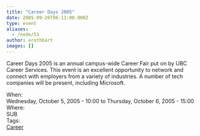 ```yaml
---
title: "Career Days 2005"
date: 2005-09-26T06:11:00.000Z
type: event
aliases:
  - /node/53
author: arothbart
images: []
---
```


<div class="field field-name-body field-type-text-with-summary field-label-hidden"><div class="field-items"><div class="field-item even"><p>Career Days 2005 is an annual campus-wide Career Fair put on by UBC Career Services. This event is an excellent opportunity to network and connect with employers from a variety of industries.  A number of tech companies will be present, including Microsoft.</p>
</div></div></div><div class="field field-name-field-dates field-type-datetime field-label-above"><div class="field-label">When:&#xA0;</div><div class="field-items"><div class="field-item even"><span class="date-display-range"><span class="date-display-start">Wednesday, October 5, 2005 - 10:00</span> to <span class="date-display-end">Thursday, October 6, 2005 - 15:00</span></span></div></div></div><div class="field field-name-field-location field-type-text field-label-above"><div class="field-label">Where:&#xA0;</div><div class="field-items"><div class="field-item even">SUB</div></div></div>    <footer>
    <div class="field field-name-field-tags field-type-taxonomy-term-reference field-label-above"><div class="field-label">Tags:&#xA0;</div><div class="field-items"><div class="field-item even"><a href="/career">Career</a></div></div></div>      </footer>